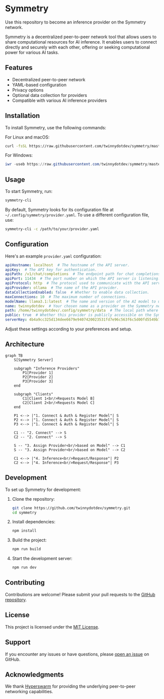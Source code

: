# Symmetry

Use this repository to become an inference provider on the Symmetry network.

Symmetry is a decentralized peer-to-peer network tool that allows users to share computational resources for AI inference. It enables users to connect directly and securely with each other, offering or seeking computational power for various AI tasks.

## Features

- Decentralized peer-to-peer network
- YAML-based configuration
- Privacy options
- Optional data collection for providers
- Compatible with various AI inference providers

## Installation

To install Symmetry, use the following commands:

For Linux and macOS:
```bash
curl -fsSL https://raw.githubusercontent.com/twinnydotdev/symmetry/master/install.sh | sh
```

For Windows:
```powershell
iwr -useb https://raw.githubusercontent.com/twinnydotdev/symmetry/master/install.ps1 | iex
```

## Usage

To start Symmetry, run:

```bash
symmetry-cli
```

By default, Symmetry looks for its configuration file at `~/.config/symmetry/provider.yaml`. To use a different configuration file, use:

```bash
symmetry-cli -c /path/to/your/provider.yaml
```

## Configuration

Here's an example `provider.yaml` configuration:

```yaml
apiHostname: localhost  # The hostname of the API server.
apiKey:  # The API key for authentication.
apiPath: /v1/chat/completions  # The endpoint path for chat completions.
apiPort: 11434  # The port number on which the API server is listening.
apiProtocol: http  # The protocol used to communicate with the API server.
apiProvider: ollama  # The name of the API provider.
dataCollectionEnabled: false  # Whether to enable data collection.
maxConnections: 10  # The maximum number of connections.
modelName: llama3.1:latest  # The name and version of the AI model to use.
name: twinnydotdev  # Your chosen name as a provider on the Symmetry network.
path: /home/twinnydotdev/.config/symmetry/data  # The local path where Symmetry will store its configuration and data files.
public: true  # Whether this provider is publicly accessible on the Symmetry network.
serverKey: 4b4a9cc325d134dee6679e9407420023531fd7e96c563f6c5d00fd5549b77435  # The unique key for connecting to the Symmetry server.
```

Adjust these settings according to your preferences and setup.

## Architecture

```mermaid
graph TB
    S[Symmetry Server]
    
    subgraph "Inference Providers"
        P1[Provider 1]
        P2[Provider 2]
        P3[Provider 3]
    end
    
    subgraph "Clients"
        C1[Client 1<br/>Requests Model B]
        C2[Client 2<br/>Requests Model C]
    end
    
    P1 <--> |"1. Connect & Auth & Register Model"| S
    P2 <--> |"1. Connect & Auth & Register Model"| S
    P3 <--> |"1. Connect & Auth & Register Model"| S
    
    C1 -- "2. Connect" --> S
    C2 -- "2. Connect" --> S
    
    S -- "3. Assign Provider<br/>based on Model" --> C1
    S -- "3. Assign Provider<br/>based on Model" --> C2
    
    C1 <--> |"4. Inference<br/>Request/Response"| P2
    C2 <--> |"4. Inference<br/>Request/Response"| P3
```

## Development

To set up Symmetry for development:

1. Clone the repository:
   ```bash
   git clone https://github.com/twinnydotdev/symmetry.git
   cd symmetry
   ```

2. Install dependencies:
   ```bash
   npm install
   ```

3. Build the project:
   ```bash
   npm run build
   ```

4. Start the development server:
   ```bash
   npm run dev
   ```

## Contributing

Contributions are welcome! Please submit your pull requests to the [GitHub repository](https://github.com/twinnydotdev/symmetry/pulls).

## License

This project is licensed under the [MIT License](https://github.com/twinnydotdev/symmetry/blob/main/LICENSE).

## Support

If you encounter any issues or have questions, please [open an issue](https://github.com/twinnydotdev/symmetry/issues) on GitHub.

## Acknowledgments

We thank [Hyperswarm](https://github.com/holepunchto/hyperswarm) for providing the underlying peer-to-peer networking capabilities.

